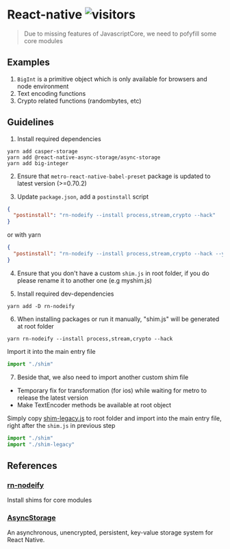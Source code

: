 # React-native ![visitors](https://visitor-badge.glitch.me/badge?page_id=casperdash.casper-storage-reactnative)
> Due to missing features of JavascriptCore, we need to pofyfill some core modules

## Examples
1. `BigInt` is a primitive object which is only available for browsers and node environment
2. Text encoding functions
3. Crypto related functions (randombytes, etc)

## Guidelines

1. Install required dependencies
```
yarn add casper-storage
yarn add @react-native-async-storage/async-storage
yarn add big-integer
```

2. Ensure that `metro-react-native-babel-preset` package is updated to latest version (>=0.70.2)

3. Update `package.json`, add a `postinstall` script
```json
{
  "postinstall": "rn-nodeify --install process,stream,crypto --hack"
}
```

or with yarn

```json
{
  "postinstall": "rn-nodeify --install process,stream,crypto --hack --yarn"
}
```

4. Ensure that you don't have a custom `shim.js` in root folder, if you do please rename it to another one (e.g myshim.js)

5. Install required dev-dependencies
```
yarn add -D rn-nodeify
```

6. When installing packages or run it manually, "shim.js" will be generated at root folder

```
yarn rn-nodeify --install process,stream,crypto --hack
```

Import it into the main entry file

```javascript
import "./shim"
```

7. Beside that, we also need to import another custom shim file

- Temporary fix for transformation (for ios) while waiting for metro to release the latest version
- Make TextEncoder methods be available at root object

Simply copy [shim-legacy.js](https://github.com/CasperDash/casper-storage/blob/master/supports/react-native/shim-legacy.js) to root folder and import into the main entry file, right after the `shim.js` in previous step

```javascript
import "./shim"
import "./shim-legacy"
```

## References

### [rn-nodeify](https://github.com/tradle/rn-nodeify)
Install shims for core modules

### [AsyncStorage](https://github.com/react-native-async-storage/async-storage)
An asynchronous, unencrypted, persistent, key-value storage system for React Native.
